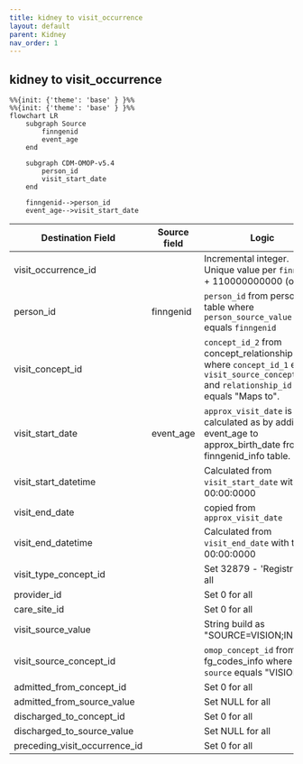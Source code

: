 ```yaml
---
title: kidney to visit_occurrence
layout: default
parent: Kidney
nav_order: 1
---
```


## kidney to visit_occurrence

```mermaid
%%{init: {'theme': 'base' } }%%
%%{init: {'theme': 'base' } }%%
flowchart LR
    subgraph Source
        finngenid
        event_age
    end

    subgraph CDM-OMOP-v5.4
        person_id
        visit_start_date
    end

    finngenid-->person_id
    event_age-->visit_start_date

```

| Destination Field | Source field | Logic | Comment field |
| --- | --- | --- | --- |
| visit_occurrence_id |  | Incremental integer.<br> Unique value per `finngenid` + 110000000000 (offset). | Generated |
| person_id | finngenid | `person_id` from person table where `person_source_value` equals `finngenid` | Calculated |
| visit_concept_id |  | `concept_id_2` from concept_relationship table where `concept_id_1` equals `visit_source_concept_id` and `relationship_id` equals "Maps to". | Calculated <br> NOTE: 0 when `visit_source_concept_id` is NULL |
| visit_start_date | event_age | `approx_visit_date` is calculated as by adding event_age to approx_birth_date from finngenid_info table. | Calculated |
| visit_start_datetime |  | Calculated from  `visit_start_date` with time 00:00:0000 | Calculated |
| visit_end_date |  | copied from `approx_visit_date`  | Copied |
| visit_end_datetime |  | Calculated from  `visit_end_date` with time 00:00:0000 | Calculated|
| visit_type_concept_id |  | Set 32879  - 'Registry' for all | Calculated |
| provider_id |  | Set 0 for all | Info not available |
| care_site_id |  | Set 0 for all | Info not available |
| visit_source_value |  | String build as  "SOURCE=VISION;INDEX=" | Calculated |
| visit_source_concept_id |  | `omop_concept_id` from fg_codes_info where `source` equals "VISION" | Calculated using the fg_codes_info table. |
| admitted_from_concept_id |  | Set 0 for all | Info not available |
| admitted_from_source_value |  | Set NULL for all | Info not available |
| discharged_to_concept_id |  | Set 0 for all | Info not available|
| discharged_to_source_value |  | Set NULL for all | Info not available |
| preceding_visit_occurrence_id |  | Set 0 for all | Info not available |
